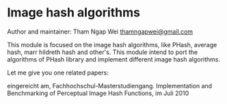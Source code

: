 Image hash algorithms
=======================

Author and maintainer: Tham Ngap Wei
                       thamngapwei@gmail.com

This module is focused on the image hash algorithms, like PHash, average hash, marr hildreth hash and other's. This module intend
to port the algorithms of PHash library and implement different image hash algorithms.

Let me give you one related papers:

eingereicht am, Fachhochschul-Masterstudiengang. Implementation and Benchmarking of Perceptual Image Hash Functions, im Juli 2010